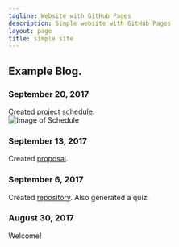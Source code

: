 ```yaml
---
tagline: Website with GitHub Pages
description: Simple website with GitHub Pages
layout: page
title: simple site
---
```


Example Blog.
-------------

 

### September 20, 2017

Created [project schedule](https://github.com/chris0707/PiRover/blob/master/AlbarilloChristopher.mpp).  
![Image of Schedule](https://raw.githubusercontent.com/six0four/StudentSenseHat/master/documentation/Week3RubricforProjectSchedule.jpg)

### September 13, 2017

Created [proposal](https://github.com/chris0707/PiRover/blob/master/Proposal.pdf).

### September 6, 2017

Created [repository](https://github.com/chris0707/PiRover). Also generated a quiz.

### August 30, 2017

Welcome!
